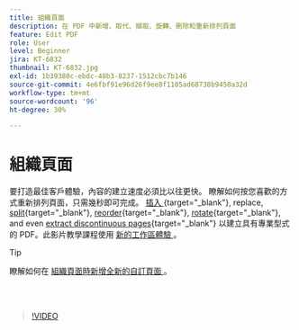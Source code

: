 ```yaml
---
title: 組織頁面
description: 在 PDF 中新增、取代、擷取、旋轉、刪除和重新排列頁面
feature: Edit PDF
role: User
level: Beginner
jira: KT-6832
thumbnail: KT-6832.jpg
exl-id: 1b39380c-ebdc-48b3-8237-1512cbc7b146
source-git-commit: 4e6fbf91e96d26f9ee8f1105ad68738b9450a32d
workflow-type: tm+mt
source-wordcount: '96'
ht-degree: 30%

---
```


# 組織頁面

要打造最佳客戶體驗，內容的建立速度必須比以往更快。 瞭解如何按您喜歡的方式重新排列頁面，只需幾秒即可完成。 [插入 ](https://www.adobe.com/tw/acrobat/online/add-pages-to-pdf.html) {target="_blank"}, replace, [split](https://www.adobe.com/tw/acrobat/online/split-pdf.html){target="_blank"}, [reorder](https://www.adobe.com/tw/acrobat/online/rearrange-pdf.html){target="_blank"}, [rotate](https://www.adobe.com/tw/acrobat/online/rotate-pdf.html){target="_blank"}, and even [extract discontinuous pages](https://www.adobe.com/tw/acrobat/online/extract-pdf-pages.html){target="_blank"} 以建立具有專業型式的 PDF。此影片教學課程使用 [ 新的工作區體驗 ](new-workspace.md) 。

>[!TIP]
>
>瞭解如何在 [ 組織頁面時新增全新的自訂頁面 ](add-custom-page.md) 。

<br> 

>[!VIDEO](https://video.tv.adobe.com/v/3409022?quality=12&learn=on&hidetitle=true)